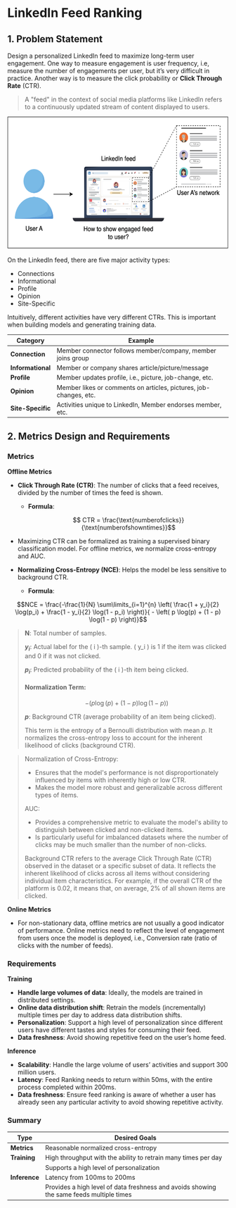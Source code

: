 # LinkedIn Feed Ranking

## 1. Problem Statement

Design a personalized LinkedIn feed to maximize long-term user engagement. One way to measure engagement is user frequency, i.e, measure the number of engagements per user, but it’s very difficult in practice. Another way is to measure the click probability or **Click Through Rate** (CTR).

> A "feed" in the context of social media platforms like LinkedIn refers to a continuously updated stream of content displayed to users. 

<img src="LinkedIn_feed_ranking.png" alt="LinkedIn_feed_ranking" width="600" height="300"/>

On the LinkedIn feed, there are five major activity types:

- Connections
- Informational
- Profile
- Opinion
- Site-Specific

Intuitively, different activities have very different CTRs. This is important when building models and generating training data.

| Category       | Example                                                     |
| -------------- | ----------------------------------------------------------- |
| **Connection** | Member connector follows member/company, member joins group |
| **Informational** | Member or company shares article/picture/message          |
| **Profile**    | Member updates profile, i.e., picture, job-change, etc.     |
| **Opinion**    | Member likes or comments on articles, pictures, job-changes, etc. |
| **Site-Specific** | Activities unique to LinkedIn, Member endorses member, etc.                              |

## 2. Metrics Design and Requirements

### Metrics

**Offline Metrics**
- **Click Through Rate (CTR)**: The number of clicks that a feed receives, divided by the number of times the feed is shown.
  - **Formula**: 
  
    $$ CTR = \frac{\text{numberofclicks}}{\text{numberofshowntimes}}$$

- Maximizing CTR can be formalized as training a supervised binary classification model. For offline metrics, we normalize cross-entropy and AUC.

- **Normalizing Cross-Entropy (NCE)**: Helps the model be less sensitive to background CTR.
  - **Formula**:
 
$$NCE =  \frac{-\frac{1}{N} \sum\limits_{i=1}^{n} \left( \frac{1 + y_i}{2} \log(p_i) + \frac{1 - y_i}{2} \log(1 - p_i) \right)}{ - \left( p \log(p) + (1 - p) \log(1 - p) \right)}$$

  >   **N**: Total number of samples.
  > 
  >   **$y_i$**: Actual label for the \( i \)-th sample. \( y_i \) is 1 if the item was clicked and 0 if it was not clicked.
  > 
  > **$p_i$**: Predicted probability of the \( i \)-th item being clicked.
  > 
  > #### Normalization Term:
  > 
  >$$- \left( p \log(p) + (1 - p) \log(1 - p) \right)$$
  > 
  >**$p$**: Background CTR (average probability of an item being clicked).
  > 
  >This term is the entropy of a Bernoulli distribution with mean $p$. It normalizes the cross-entropy loss to account for the inherent likelihood of clicks (background CTR).


> Normalization of Cross-Entropy:
>- Ensures that the model's performance is not disproportionately influenced by items with inherently high or low CTR.
>- Makes the model more robust and generalizable across different types of items.
>  
> AUC:
>- Provides a comprehensive metric to evaluate the model's ability to distinguish between clicked and non-clicked items.
>- Is particularly useful for imbalanced datasets where the number of clicks may be much smaller than the number of non-clicks.
>  
> Background CTR refers to the average Click Through Rate (CTR) observed in the dataset or a specific subset of data. It reflects the inherent likelihood of clicks across all items without considering individual item characteristics. For example, if the overall CTR of the platform is 0.02, it means that, on average, 2% of all shown items are clicked.

**Online Metrics**
- For non-stationary data, offline metrics are not usually a good indicator of performance. Online metrics need to reflect the level of engagement from users once the model is deployed, i.e., Conversion rate (ratio of clicks with the number of feeds).

### Requirements

**Training**
- **Handle large volumes of data**: Ideally, the models are trained in distributed settings.
- **Online data distribution shift**: Retrain the models (incrementally) multiple times per day to address data distribution shifts.
- **Personalization**: Support a high level of personalization since different users have different tastes and styles for consuming their feed.
- **Data freshness**: Avoid showing repetitive feed on the user’s home feed.

**Inference**
- **Scalability**: Handle the large volume of users’ activities and support 300 million users.
- **Latency**: Feed Ranking needs to return within 50ms, with the entire process completed within 200ms.
- **Data freshness**: Ensure feed ranking is aware of whether a user has already seen any particular activity to avoid showing repetitive activity.

### Summary

| Type         | Desired Goals                                                             |
| ------------ | ------------------------------------------------------------------------- |
| **Metrics**  | Reasonable normalized cross-entropy                                       |
| **Training** | High throughput with the ability to retrain many times per day            |
|              | Supports a high level of personalization                                  |
| **Inference**| Latency from 100ms to 200ms                                               |
|              | Provides a high level of data freshness and avoids showing the same feeds multiple times |
